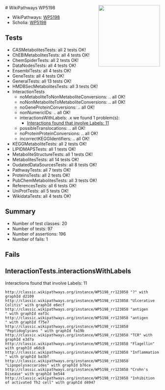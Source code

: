<img style="float: right; width: 200px" src="https://upload.wikimedia.org/wikipedia/commons/thumb/8/83/Wplogo_with_text_500.png/640px-Wplogo_with_text_500.png" />
# WikiPathways WP5198

* WikiPathways: [WP5198](https://wikipathways.org/pathways/WP5198)
* Scholia: [WP5198](https://scholia.toolforge.org/wikipathways/WP5198)
## Tests
* CASMetabolitesTests: all 2 tests OK!
* ChEBIMetabolitesTests: all 4 tests OK!
* ChemSpiderTests: all 2 tests OK!
* DataNodesTests: all 4 tests OK!
* EnsemblTests: all 4 tests OK!
* GeneTests: all 4 tests OK!
* GeneralTests: all 13 tests OK!
* HMDBSecMetabolitesTests: all 3 tests OK!
* InteractionTests
    * noMetaboliteToNonMetaboliteConversions: .. all OK!
    * noNonMetaboliteToMetaboliteConversions: .. all OK!
    * noGeneProteinConversions: .. all OK!
    * nonNumericIDs: .. all OK!
    * interactionsWithLabels: .x we found 1 problem(s):
        * [Interactions found that involve Labels: 11](#fe97a8b9)
    * possibleTranslocations: .. all OK!
    * noProteinProteinConversions: .. all OK!
    * incorrectKEGGIdentifiers: .. all OK!
* KEGGMetaboliteTests: all 2 tests OK!
* LIPIDMAPSTests: all 1 tests OK!
* MetaboliteStructureTests: all 1 tests OK!
* MetabolitesTests: all 14 tests OK!
* OudatedDataSourcesTests: all 8 tests OK!
* PathwayTests: all 7 tests OK!
* ProteinsTests: all 2 tests OK!
* PubChemMetabolitesTests: all 3 tests OK!
* ReferencesTests: all 6 tests OK!
* UniProtTests: all 5 tests OK!
* WikidataTests: all 4 tests OK!


## Summary

* Number of test classes: 20
* Number of tests: 97
* Number of assertions: 196
* Number of fails: 1

## Fails

<a name="fe97a8b9" />

## InteractionTests.interactionsWithLabels

Interactions found that involve Labels: 11
```
http://classic.wikipathways.org/instance/WP5198_rr123858 "?" with graphId d2109
http://classic.wikipathways.org/instance/WP5198_rr123858 "Ulcerative Colitis" with graphId e6ecf
http://classic.wikipathways.org/instance/WP5198_rr123858 "antigen 
" with graphId eaf3c
http://classic.wikipathways.org/instance/WP5198_rr123858 "antigen 
" with graphId f75e7
http://classic.wikipathways.org/instance/WP5198_rr123858 "Peptidoglycans " with graphId fa19b
http://classic.wikipathways.org/instance/WP5198_rr123858 "TCR" with graphId e3d7a
http://classic.wikipathways.org/instance/WP5198_rr123858 "Flagellin" with graphId a6dc8
http://classic.wikipathways.org/instance/WP5198_rr123858 "Inflammation " with graphId ba3bf
http://classic.wikipathways.org/instance/WP5198_rr123858 "Lipopolysaccarides" with graphId b76ce
http://classic.wikipathways.org/instance/WP5198_rr123858 "Crohn's Disease" with graphId be544
http://classic.wikipathways.org/instance/WP5198_rr123858 "Inhibition of activated Th2 cell" with graphId d4947
```

